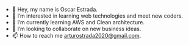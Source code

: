 - 👋 Hey, my name is Oscar Estrada.
- 👀 I’m interested in learning web technologies and meet new coders.
- 🌱 I’m currently learning AWS and Clean architecture.
- 💞️ I’m looking to collaborate on new business ideas.
- 📫 How to reach me arturostrada2020@gmail.com.

<!---
OscarStrada/OscarStrada is a ✨ special ✨ repository because its `README.md` (this file) appears on your GitHub profile.
You can click the Preview link to take a look at your changes.
--->
